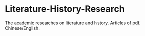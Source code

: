 # Literature-History-Research
The academic researches on literature and history. Articles of pdf. Chinese/English.
